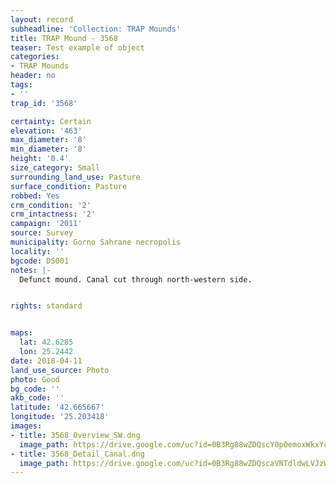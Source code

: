 ```yaml
---
layout: record
subheadline: 'Collection: TRAP Mounds'
title: TRAP Mound - 3568
teaser: Test example of object
categories:
- TRAP Mounds
header: no
tags:
- ''
trap_id: '3568'

certainty: Certain
elevation: '463'
max_diameter: '8'
min_diameter: '8'
height: '0.4'
size_category: Small
surrounding_land_use: Pasture
surface_condition: Pasture
robbed: Yes
crm_condition: '2'
crm_intactness: '2'
campaign: '2011'
source: Survey
municipality: Gorno Sahrane necropolis
locality: ''
bgcode: DS001
notes: |-
  Defunct mound. Canal cut through north-western side.


rights: standard


maps:
  lat: 42.6285
  lon: 25.2442
date: 2018-04-11
land_use_source: Photo
photo: Good
bg_code: ''
akb_code: ''
latitude: '42.665667'
longitude: '25.203418'
images:
- title: 3568_Overview_SW.dng
  image_path: https://drive.google.com/uc?id=0B3Rg88wZDQscY0pOemoxWkxYc1E
- title: 3568_Detail_Canal.dng
  image_path: https://drive.google.com/uc?id=0B3Rg88wZDQscaVNTdldwLVJzWTQ
---
```

